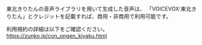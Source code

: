 東北きりたんの音声ライブラリを用いて生成した音声は、
「VOICEVOX:東北きりたん」とクレジットを記載すれば、商用・非商用で利用可能です。

利用規約の詳細は以下をご確認ください。  
https://zunko.jp/con_ongen_kiyaku.html

